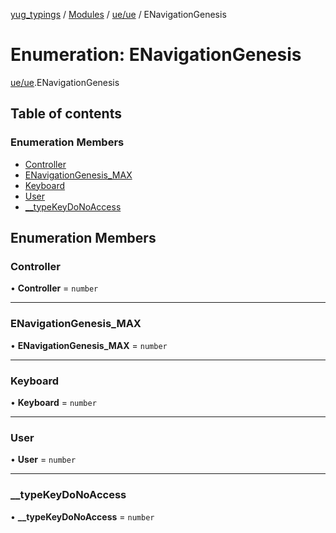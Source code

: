 [yug_typings](../README.md) / [Modules](../modules.md) / [ue/ue](../modules/ue_ue.md) / ENavigationGenesis

# Enumeration: ENavigationGenesis

[ue/ue](../modules/ue_ue.md).ENavigationGenesis

## Table of contents

### Enumeration Members

- [Controller](ue_ue.ENavigationGenesis.md#controller)
- [ENavigationGenesis\_MAX](ue_ue.ENavigationGenesis.md#enavigationgenesis_max)
- [Keyboard](ue_ue.ENavigationGenesis.md#keyboard)
- [User](ue_ue.ENavigationGenesis.md#user)
- [\_\_typeKeyDoNoAccess](ue_ue.ENavigationGenesis.md#__typekeydonoaccess)

## Enumeration Members

### Controller

• **Controller** = `number`

___

### ENavigationGenesis\_MAX

• **ENavigationGenesis\_MAX** = `number`

___

### Keyboard

• **Keyboard** = `number`

___

### User

• **User** = `number`

___

### \_\_typeKeyDoNoAccess

• **\_\_typeKeyDoNoAccess** = `number`
